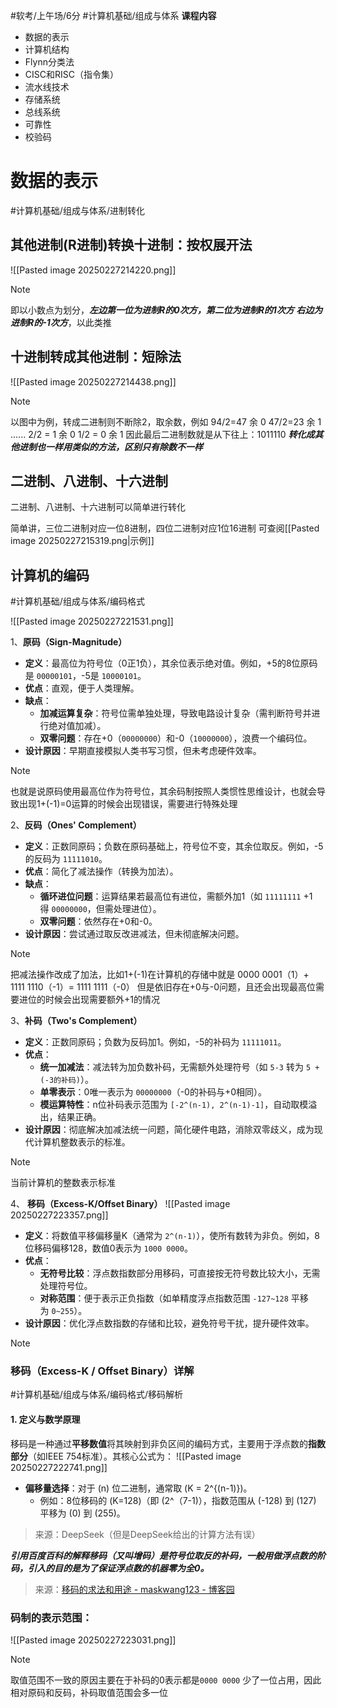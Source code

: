 #软考/上午场/6分 #计算机基础/组成与体系
**课程内容**
- 数据的表示
- 计算机结构
- Flynn分类法
- CISC和RISC（指令集）
- 流水线技术
- 存储系统
- 总线系统
- 可靠性
- 校验码

# 数据的表示
#计算机基础/组成与体系/进制转化 

## 其他进制(R进制)转换十进制：按权展开法

![[Pasted image 20250227214220.png]]
> [!note]
> 即以小数点为划分，***左边第一位为进制R的0次方，第二位为进制R的1次方
> 右边为进制R的-1次方***，以此类推

## 十进制转成其他进制：短除法
![[Pasted image 20250227214438.png]]
> [!note]
> 以图中为例，转成二进制则不断除2，取余数，例如
> 94/2=47 余 0
> 47/2=23 余 1
> ......
> 2/2 = 1   余 0
> 1/2 = 0   余 1
> 因此最后二进制数就是从下往上：1011110
> ***转化成其他进制也一样用类似的方法，区别只有除数不一样***

## 二进制、八进制、十六进制

二进制、八进制、十六进制可以简单进行转化

简单讲，三位二进制对应一位8进制，四位二进制对应1位16进制
可查阅[[Pasted image 20250227215319.png|示例]]

## 计算机的编码
#计算机基础/组成与体系/编码格式 

![[Pasted image 20250227221531.png]]

1、**原码（Sign-Magnitude）​**

- ​**定义**：最高位为符号位（0正1负），其余位表示绝对值。例如，+5的8位原码是 `00000101`，-5是 `10000101`。
- ​**优点**：直观，便于人类理解。
- ​**缺点**：
    - ​**加减运算复杂**：符号位需单独处理，导致电路设计复杂（需判断符号并进行绝对值加减）。
    - ​**双零问题**：存在+0（`00000000`）和-0（`10000000`），浪费一个编码位。
- ​**设计原因**：早期直接模拟人类书写习惯，但未考虑硬件效率。
> [!note]
>也就是说原码使用最高位作为符号位，其余码制按照人类惯性思维设计，也就会导致出现1+(-1)=0运算的时候会出现错误，需要进行特殊处理


2、​**反码（Ones' Complement）​**

- ​**定义**：正数同原码；负数在原码基础上，符号位不变，其余位取反。例如，-5的反码为 `11111010`。
- ​**优点**：简化了减法操作（转换为加法）。
- ​**缺点**：
    - ​**循环进位问题**：运算结果若最高位有进位，需额外加1（如 `11111111` +1 得 `00000000`，但需处理进位）。
    - ​**双零问题**：依然存在+0和-0。
- ​**设计原因**：尝试通过取反改进减法，但未彻底解决问题。
> [!note]
> 把减法操作改成了加法，比如1+(-1)在计算机的存储中就是
> 0000 0001（1）+ 1111 1110（-1）= 1111 1111（-0）
> 但是依旧存在+0与-0问题，且还会出现最高位需要进位的时候会出现需要额外+1的情况
 

3、**补码（Two's Complement）​**

- ​**定义**：正数同原码；负数为反码加1。例如，-5的补码为 `11111011`。
- ​**优点**：
    - ​**统一加减法**：减法转为加负数补码，无需额外处理符号（如 `5-3` 转为 `5 + (-3的补码)`）。
    - ​**单零表示**：0唯一表示为 `00000000`（-0的补码与+0相同）。
    - ​**模运算特性**：n位补码表示范围为 `[-2^(n-1), 2^(n-1)-1]`，自动取模溢出，结果正确。
- ​**设计原因**：彻底解决加减法统一问题，简化硬件电路，消除双零歧义，成为现代计算机整数表示的标准。
> [!note]
> 当前计算机的整数表示标准


4、 ​**移码（Excess-K/Offset Binary）​**
![[Pasted image 20250227223357.png]]

- ​**定义**：将数值平移偏移量K（通常为 `2^(n-1)`），使所有数转为非负。例如，8位移码偏移128，数值0表示为 `1000 0000`。
- ​**优点**：
    - ​**无符号比较**：浮点数指数部分用移码，可直接按无符号数比较大小，无需处理符号位。
    - ​**对称范围**：便于表示正负指数（如单精度浮点指数范围 `-127~128` 平移为 `0~255`）。
- ​**设计原因**：优化浮点数指数的存储和比较，避免符号干扰，提升硬件效率。

> [!Note]
> ### 移码（Excess-K / Offset Binary）详解
> #计算机基础/组成与体系/编码格式/移码解析 
> 
> #### 1. **定义与数学原理**
> 移码是一种通过**平移数值**将其映射到非负区间的编码方式，主要用于浮点数的**指数部分**（如IEEE 754标准）。其核心公式为：
> ![[Pasted image 20250227222741.png]]
> - **偏移量选择**：对于 \(n\) 位二进制，通常取 \(K = 2^{(n-1)}\)。  
>   - 例如：8位移码的 \(K=128\)（即 \(2^（7-1\)），指数范围从 \(-128\) 到 \(127\) 平移为 \(0\) 到 \(255\)。
>
>> 来源：DeepSeek（但是DeepSeek给出的计算方法有误）
>
>***引用百度百科的解释移码（又叫增码）是符号位取反的补码，一般用做浮点数的阶码，引入的目的是为了保证浮点数的机器零为全0。***
>> 来源：[移码的求法和用途 - maskwang123 - 博客园](https://www.cnblogs.com/maskwang/p/4603940.html)



### 码制的表示范围：
![[Pasted image 20250227223031.png]]
> [!note]
> 取值范围不一致的原因主要在于补码的0表示都是`0000 0000`
> 少了一位占用，因此相对原码和反码，补码取值范围会多一位
